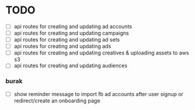# TODO

- [ ] api routes for creating and updating ad accounts
- [ ] api routes for creating and updating campaigns
- [ ] api routes for creating and updating ad sets
- [ ] api routes for creating and updating ads
- [ ] api routes for creating and updating creatives & uploading assets to aws s3
- [ ] api routes for creating and updating audiences

### burak

- [ ] show reminder message to import fb ad accounts after user signup or redirect/create an onboarding page
